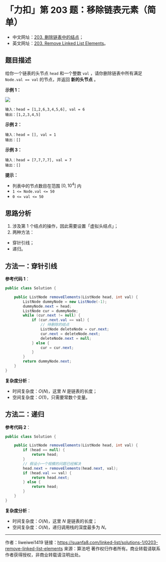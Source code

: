 # 「力扣」第 203 题：移除链表元素（简单）

- 中文网址：[203. 删除链表中的结点](https://leetcode-cn.com/problems/remove-linked-list-elements/description/)；
- 英文网址：[203. Remove Linked List Elements](https://leetcode.com/problems/remove-linked-list-elements/description/)。

## 题目描述

给你一个链表的头节点 `head` 和一个整数 `val` ，请你删除链表中所有满足 `Node.val == val` 的节点，并返回 **新的头节点** 。

**示例 1：**

![](https://suanfa8-1252206550.cos.ap-shanghai.myqcloud.com/202301250009710.jpeg)

```
输入：head = [1,2,6,3,4,5,6], val = 6
输出：[1,2,3,4,5]
```

**示例 2：**

```
输入：head = [], val = 1
输出：[]
```

**示例 3：**

```
输入：head = [7,7,7,7], val = 7
输出：[]
```

**提示：**

- 列表中的节点数目在范围 $[0, 10^4]$ 内
- `1 <= Node.val <= 50`
- `0 <= val <= 50`

## 思路分析

1. 涉及第 $1$ 个结点的操作，因此需要设置「虚拟头结点」；
2. 两种方法：

- 穿针引线；
- 递归。

## 方法一：穿针引线

**参考代码 1**：

```java
public class Solution {

    public ListNode removeElements(ListNode head, int val) {
        ListNode dummyNode = new ListNode(-1);
        dummyNode.next = head;
        ListNode cur = dummyNode;
        while (cur.next != null) {
            if (cur.next.val == val) {
                // 待删除的结点
                ListNode deleteNode = cur.next;
                cur.next = deleteNode.next;
                deleteNode.next = null;
            } else {
                cur = cur.next;
            }
        }
        return dummyNode.next;
    }
}
```

**复杂度分析**：

- 时间复杂度：$O(N)$，这里 $N$ 是链表的长度；
- 空间复杂度：$O(1)$，只需要常数个变量。

## 方法二：递归

**参考代码 2**：

```java
public class Solution {

    public ListNode removeElements(ListNode head, int val) {
        if (head == null) {
            return head;
        }
        // 假设小一个规模的问题已经解决
        head.next = removeElements(head.next, val);
        if (head.val == val) {
            return head.next;
        } else {
            return head;
        }
    }
}
```

**复杂度分析**：

- 时间复杂度：$O(N)$，这里 $N$ 是链表的长度；
- 空间复杂度：$O(N)$，递归调用栈的深度最多为 $N$。



---

作者：liweiwei1419
链接：https://suanfa8.com/linked-list/solutions-1/0203-remove-linked-list-elements
来源：算法吧
著作权归作者所有。商业转载请联系作者获得授权，非商业转载请注明出处。